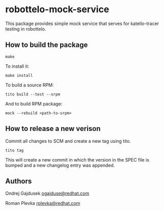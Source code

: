 # robottelo-mock-service

This package provides simple mock service that serves for
katello-tracer testing in robottelo.


## How to build the package

```
make
```

To install it:
```
make install
```

To build a source RPM:
```
tito build --test --srpm
```

And to build RPM package:
```
mock --rebuild <path-to-srpm>
```

## How to release a new verison

Commit all changes to SCM and create a new tag using tito.
```
tito tag
```

This will create a new commit in which the version in the SPEC file is bumped and a new changelog entry was appended.

## Authors
Ondrej Gajdusek <ogajduse@redhat.com>

Roman Plevka <rplevka@redhat.com>


